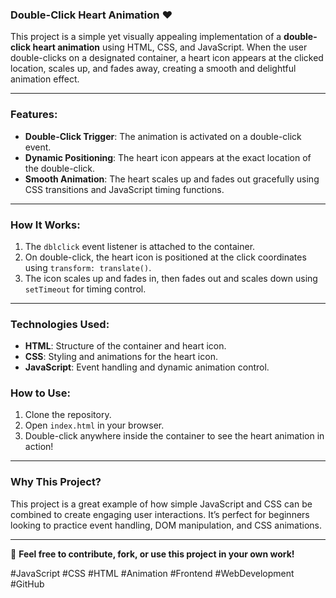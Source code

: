 
### **Double-Click Heart Animation** ❤️  

This project is a simple yet visually appealing implementation of a **double-click heart animation** using HTML, CSS, and JavaScript. When the user double-clicks on a designated container, a heart icon appears at the clicked location, scales up, and fades away, creating a smooth and delightful animation effect.  

---

### **Features**:
- **Double-Click Trigger**: The animation is activated on a double-click event.  
- **Dynamic Positioning**: The heart icon appears at the exact location of the double-click.  
- **Smooth Animation**: The heart scales up and fades out gracefully using CSS transitions and JavaScript timing functions.  

---

### **How It Works**:
1. The `dblclick` event listener is attached to the container.  
2. On double-click, the heart icon is positioned at the click coordinates using `transform: translate()`.  
3. The icon scales up and fades in, then fades out and scales down using `setTimeout` for timing control.  

---

### **Technologies Used**:
- **HTML**: Structure of the container and heart icon.  
- **CSS**: Styling and animations for the heart icon.  
- **JavaScript**: Event handling and dynamic animation control.  


### **How to Use**:
1. Clone the repository.  
2. Open `index.html` in your browser.  
3. Double-click anywhere inside the container to see the heart animation in action!  

---

### **Why This Project?**  
This project is a great example of how simple JavaScript and CSS can be combined to create engaging user interactions. It’s perfect for beginners looking to practice event handling, DOM manipulation, and CSS animations.  

---

🌟 **Feel free to contribute, fork, or use this project in your own work!**  

#JavaScript #CSS #HTML #Animation #Frontend #WebDevelopment #GitHub  
